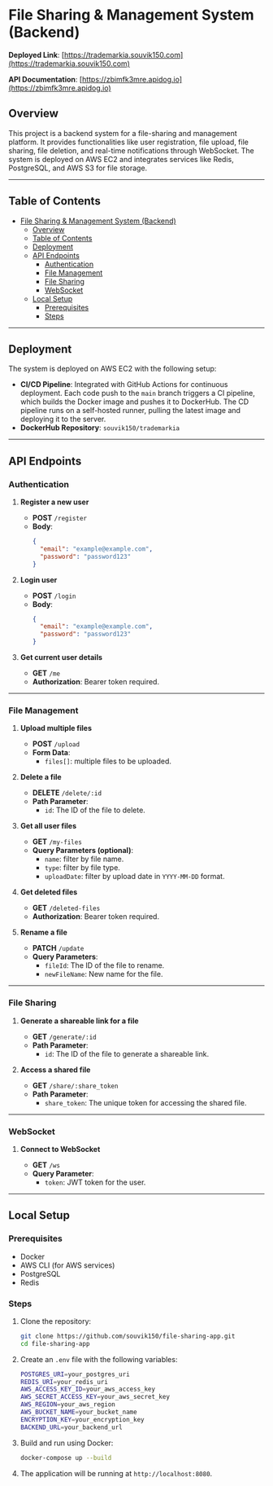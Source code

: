 
# File Sharing & Management System (Backend)

**Deployed Link**: [https://trademarkia.souvik150.com](https://trademarkia.souvik150.com)

**API Documentation**: [https://zbimfk3mre.apidog.io](https://zbimfk3mre.apidog.io)

## Overview

This project is a backend system for a file-sharing and management platform. It provides functionalities like user registration, file upload, file sharing, file deletion, and real-time notifications through WebSocket. The system is deployed on AWS EC2 and integrates services like Redis, PostgreSQL, and AWS S3 for file storage.

---

## Table of Contents

- [File Sharing \& Management System (Backend)](#file-sharing--management-system-backend)
  - [Overview](#overview)
  - [Table of Contents](#table-of-contents)
  - [Deployment](#deployment)
  - [API Endpoints](#api-endpoints)
    - [Authentication](#authentication)
    - [File Management](#file-management)
    - [File Sharing](#file-sharing)
    - [WebSocket](#websocket)
  - [Local Setup](#local-setup)
    - [Prerequisites](#prerequisites)
    - [Steps](#steps)

---

## Deployment

The system is deployed on AWS EC2 with the following setup:

- **CI/CD Pipeline**: Integrated with GitHub Actions for continuous deployment. Each code push to the `main` branch triggers a CI pipeline, which builds the Docker image and pushes it to DockerHub. The CD pipeline runs on a self-hosted runner, pulling the latest image and deploying it to the server.
- **DockerHub Repository**: `souvik150/trademarkia`

---

## API Endpoints

### Authentication

1. **Register a new user**

   - **POST** `/register`
   - **Body**:
     ```json
     {
       "email": "example@example.com",
       "password": "password123"
     }
     ```

2. **Login user**

   - **POST** `/login`
   - **Body**:
     ```json
     {
       "email": "example@example.com",
       "password": "password123"
     }
     ```

3. **Get current user details**

   - **GET** `/me`
   - **Authorization**: Bearer token required.

---

### File Management

1. **Upload multiple files**

   - **POST** `/upload`
   - **Form Data**:
     - `files[]`: multiple files to be uploaded.

2. **Delete a file**

   - **DELETE** `/delete/:id`
   - **Path Parameter**:
     - `id`: The ID of the file to delete.

3. **Get all user files**

   - **GET** `/my-files`
   - **Query Parameters (optional)**:
     - `name`: filter by file name.
     - `type`: filter by file type.
     - `uploadDate`: filter by upload date in `YYYY-MM-DD` format.

4. **Get deleted files**

   - **GET** `/deleted-files`
   - **Authorization**: Bearer token required.

5. **Rename a file**

   - **PATCH** `/update`
   - **Query Parameters**:
     - `fileId`: The ID of the file to rename.
     - `newFileName`: New name for the file.

---

### File Sharing

1. **Generate a shareable link for a file**

   - **GET** `/generate/:id`
   - **Path Parameter**:
     - `id`: The ID of the file to generate a shareable link.

2. **Access a shared file**

   - **GET** `/share/:share_token`
   - **Path Parameter**:
     - `share_token`: The unique token for accessing the shared file.

---

### WebSocket

1. **Connect to WebSocket**

   - **GET** `/ws`
   - **Query Parameter**:
     - `token`: JWT token for the user.

---

## Local Setup

### Prerequisites

- Docker
- AWS CLI (for AWS services)
- PostgreSQL
- Redis

### Steps

1. Clone the repository:
   ```bash
   git clone https://github.com/souvik150/file-sharing-app.git
   cd file-sharing-app
   ```

2. Create an `.env` file with the following variables:
   ```bash
   POSTGRES_URI=your_postgres_uri
   REDIS_URI=your_redis_uri
   AWS_ACCESS_KEY_ID=your_aws_access_key
   AWS_SECRET_ACCESS_KEY=your_aws_secret_key
   AWS_REGION=your_aws_region
   AWS_BUCKET_NAME=your_bucket_name
   ENCRYPTION_KEY=your_encryption_key
   BACKEND_URL=your_backend_url
   ```

3. Build and run using Docker:
   ```bash
   docker-compose up --build
   ```

4. The application will be running at `http://localhost:8080`.
